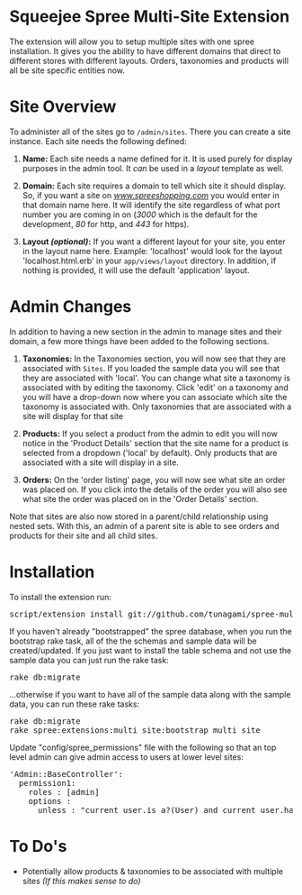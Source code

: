 # Squeejee Spree Multi-Site Extension

The extension will allow you to setup multiple sites with one spree installation.  It gives you the ability to have different domains that direct to different stores with different layouts.  Orders, taxonomies and products will all be site specific entities now.

# Site Overview

To administer all of the sites go to `/admin/sites`.  There you can create a site instance.  Each site needs the following defined:

1. **Name:** Each site needs a name defined for it.  It is used purely for display purposes in the admin tool.  It _can_ be used in a _layout_ template as well.

2. **Domain:** Each site requires a domain to tell which site it should display.  So, if you want a site on _www.spreeshopping.com_ you would enter in that domain name here.  It will identify the site regardless of what port number you are coming in on (_3000_ which is the default for the development, _80_ for http, and _443_ for https).

3. **Layout _(optional)_:** If you want a different layout for your site, you enter in the layout name here.  Example: 'localhost' would look for the layout 'localhost.html.erb' in your `app/views/layout` directory.  In addition, if nothing is provided, it will use the default 'application' layout.

# Admin Changes
In addition to having a new section in the admin to manage sites and their domain, a few more things have been added to the following sections.

1. **Taxonomies:** In the Taxonomies section, you will now see that they are associated with `Sites`.  If you loaded the sample data you will see that they are associated with 'local'.  You can change what site a taxonomy is associated with by editing the taxonomy.  Click 'edit' on a taxonomy and you will have a drop-down now where you can associate which site the taxonomy is associated with.  Only taxonomies that are associated with a site will display for that site

2. **Products:** If you select a product from the admin to edit you will now notice in the 'Product Details' section that the site name for a product is selected from a dropdown ('local' by default).  Only products that are associated with a site will display in a site.

3. **Orders:** On the 'order listing' page, you will now see what site an order was placed on.  If you click into the details of the order you will also see what site the order was placed on in the 'Order Details' section.

Note that sites are also now stored in a parent/child relationship using nested sets.  With this, an admin of a parent site is able to see orders and products for their site and all child sites.  

# Installation

To install the extension run:
<pre>
script/extension install git://github.com/tunagami/spree-multi-site.git
</pre>

If you haven't already "bootstrapped" the spree database, when you run the bootstrap rake task, all of the the schemas and sample data will be created/updated.  If you just want to install the table schema and not use the sample data you can just run the rake task:
<pre>
rake db:migrate
</pre>
...otherwise if you want to have all of the sample data along with the sample data, you can run these rake tasks:
<pre>
rake db:migrate
rake spree:extensions:multi_site:bootstrap_multi_site
</pre>

Update "config/spree_permissions" file with the following so that an top level admin can give admin access to users at lower level sites:

<pre>
'Admin::BaseController':
  permission1:
    roles : [admin]
    options :
      unless : "current_user.is_a?(User) and current_user.has_role?('admin_' + current_site.name)"
</pre>

# To Do's
+ Potentially allow products & taxonomies to be associated with multiple sites _(If this makes sense to do)_ 
